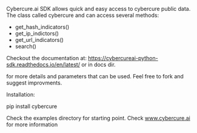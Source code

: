 Cybercure.ai SDK allows quick and easy access to cybercure public data.
The class called cybercure and can access several methods:

* get_hash_indicators()
* get_ip_indictors()
* get_url_indicators()
* search()

Checkout the documentation at:
https://cybercureai-python-sdk.readthedocs.io/en/latest/
or in docs dir.

for more details and parameters that can be used.
Feel free to fork and suggest improvments.

Installation:

pip install cybercure

Check the examples directory for starting point.
Check www.cybercure.ai for more information

